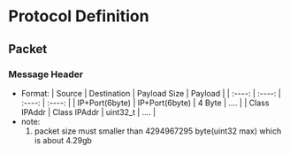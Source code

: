 # Protocol Definition

## Packet

### Message Header

* Format:
    |      Source      |    Destination   |  Payload Size  |  Payload |
    |      :----:      |      :----:      |     :----:     |  :----:  |
    |  IP+Port(6byte)  |  IP+Port(6byte)  |     4 Byte     |   ....   |
    |   Class IPAddr   |   Class IPAddr   |    uint32_t    |   ....   |
* note:
    1. packet size must smaller than 4294967295 byte(uint32 max) which is about 4.29gb
